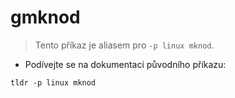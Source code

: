 # gmknod

> Tento příkaz je aliasem pro `-p linux mknod`.

- Podívejte se na dokumentaci původního příkazu:

`tldr -p linux mknod`
